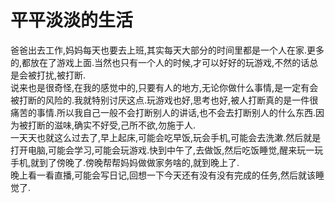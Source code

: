 # 平平淡淡的生活

爸爸出去工作,妈妈每天也要去上班,其实每天大部分的时间里都是一个人在家.更多的,都放在了游戏上面.当然也只有一个人的时候,才可以好好的玩游戏,不然的话总是会被打扰,被打断.  
说来也是很奇怪,在我的感觉中的,只要有人的地方,无论你做什么事情,是一定有会被打断的风险的.我就特别讨厌这点.玩游戏也好,思考也好,被人打断真的是一件很痛苦的事情.所以我自己一般不会打断别人的讲话,也不会去打断别人的什么东西.因为被打断的滋味,确实不好受,己所不欲,勿施于人.  
一天天也就这么过去了,早上起床,可能会吃早饭,玩会手机,可能会去洗漱.然后就是打开电脑,可能会学习,可能会玩游戏.快到中午了,去做饭,然后吃饭睡觉,醒来玩一玩手机,就到了傍晚了.傍晚帮帮妈妈做做家务啥的,就到晚上了.  
晚上看一看直播,可能会写日记,回想一下今天还有没有没有完成的任务,然后就该睡觉了.
